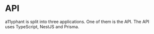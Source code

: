 # API

a11yphant is split into three applications. One of them is the API. The API uses TypeScript, NestJS and Prisma.